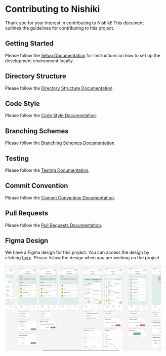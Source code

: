 # Contributing to Nishiki

Thank you for your interest in contributing to Nishiki! This document outlines the guidelines for contributing to this project.

## Getting Started

Please follow the [Setup Documentation](./SETUP.md) for instructions on how to set up the development environment locally.

## Directory Structure

Please follow the [Directory Structure Documentation](./DIRECTORY_STRUCTURE.md).

## Code Style

Please follow the [Code Style Documentation](./STYLEGUIDE.md).

## Branching Schemes

Please follow the [Branching Schemes Documentation](./BRANCHING.md).

## Testing

Please follow the [Testing Documentation](./TESTING.md).

## Commit Convention

Please follow the [Commit Convention Documentation](./COMMITS.md).

## Pull Requests

Please follow the [Pull Requests Documentation](./PULL_REQUESTS.md).

## Figma Design

We have a Figma design for this project. You can access the design by clicking [here](https://www.figma.com/file/m0DaNrd0yXWbY4Dy7cuZiN/Nishiki-project?type=design&node-id=0%3A1&mode=design&t=GM3r2IR7DjiYbxXF-1). Please follow the design when you are working on the project.

![Figma Design](./../public/images/figma-design.png)
